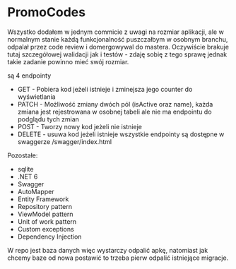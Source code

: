 # PromoCodes

Wszystko dodałem w jednym commicie z uwagi na rozmiar aplikacji, ale w normalnym stanie każdą funkcjonalność puszczałbym w osobnym branchu, odpalał przez code review i domergowywal do mastera. Oczywiście brakuje tutaj szczegółowej walidacji jak i testów - zdaję sobię z tego sprawę jednak takie zadanie powinno mieć swój rozmiar.



są 4 endpointy
- GET - Pobiera kod jeżeli istnieje i zminejsza jego counter do wyświetlania
- PATCH - Możliwość zmiany dwóch pól (isActive oraz name), każda zmiana jest rejestrowana w osobnej tabeli ale nie ma endpointu do podglądu tych zmian
- POST - Tworzy nowy kod jeżeli nie istnieje
- DELETE - usuwa kod jeżeli istnieje
wszystkie endpointy są dostępne w swaggerze /swagger/index.html

Pozostałe:
- sqlite
- .NET 6
- Swagger
- AutoMapper
- Entity Framework
- Repository pattern
- ViewModel pattern
- Unit of work pattern
- Custom exceptions
- Dependency Injection 

W repo jest baza danych więc wystarczy odpalić apkę, natomiast jak chcemy baze od nowa postawić to trzeba pierw odpalić istniejące migracje.

